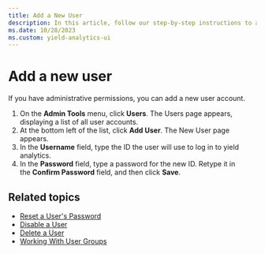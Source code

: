 ```yaml
---
title: Add a New User
description: In this article, follow our step-by-step instructions to add a new user account.
ms.date: 10/28/2023
ms.custom: yield-analytics-ui
---
```


# Add a new user

If you have administrative permissions, you can add a new user account.

1. On the **Admin Tools** menu, click **Users**. The Users page appears, displaying a list of all user accounts.
1. At the bottom left of the list, click **Add User**. The New User page appears.
1. In the **Username** field, type the ID the user will use to log in to yield analytics.
1. In the **Password** field, type a password for the new ID. Retype it in the **Confirm Password** field, and then click **Save**.

## Related topics

- [Reset a User's Password](reset-a-user-s-password.md)
- [Disable a User](disable-a-user.md)
- [Delete a User](delete-a-user.md)
- [Working With User Groups](working-with-user-groups.md)
